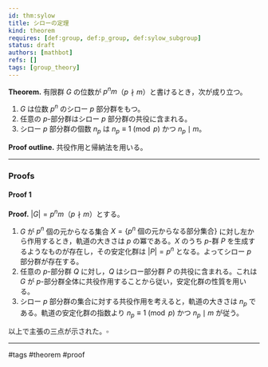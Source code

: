 ```yaml
---
id: thm:sylow
title: シローの定理
kind: theorem
requires: [def:group, def:p_group, def:sylow_subgroup]
status: draft
authors: [mathbot]
refs: []
tags: [group_theory]
---
```


**Theorem.** 有限群 $G$ の位数が $p^n m$（$p\nmid m$）と書けるとき，次が成り立つ。
1. $G$ は位数 $p^n$ のシロー $p$ 部分群をもつ。
2. 任意の $p$-部分群はシロー $p$ 部分群の共役に含まれる。
3. シロー $p$ 部分群の個数 $n_p$ は $n_p \equiv 1 \pmod p$ かつ $n_p \mid m$。

**Proof outline.** 共役作用と帰納法を用いる。

---

### Proofs

#### Proof 1
**Proof.**
$|G|=p^n m$（$p\nmid m$）とする。

1. $G$ が $p^n$ 個の元からなる集合 $X=\{\text{$p^n$ 個の元からなる部分集合}\}$ に対し左から作用するとき，軌道の大きさは $p$ の冪である。$X$ のうち $p$-群 $P$ を生成するようなものが存在し，その安定化群は $|P|=p^n$ となる。よってシロー $p$ 部分群が存在する。
2. 任意の $p$-部分群 $Q$ に対し，$Q$ はシロー部分群 $P$ の共役に含まれる。これは $G$ が $p$-部分群全体に共役作用することから従い，安定化群の性質を用いる。
3. シロー $p$ 部分群の集合に対する共役作用を考えると，軌道の大きさは $n_p$ である。軌道の安定化群の指数より $n_p \equiv 1 \pmod p$ かつ $n_p\mid m$ が従う。

以上で主張の三点が示された。$\square$

---

#tags #theorem #proof
